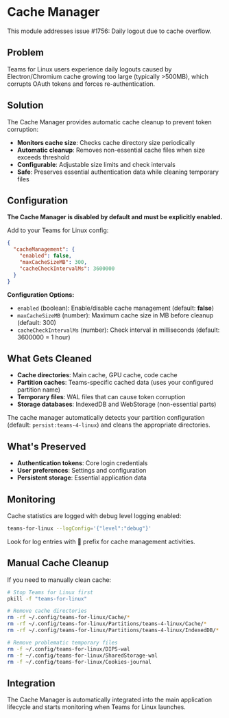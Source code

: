 # Cache Manager

This module addresses issue #1756: Daily logout due to cache overflow.

## Problem

Teams for Linux users experience daily logouts caused by Electron/Chromium cache growing too large (typically >500MB), which corrupts OAuth tokens and forces re-authentication.

## Solution

The Cache Manager provides automatic cache cleanup to prevent token corruption:

- **Monitors cache size**: Checks cache directory size periodically
- **Automatic cleanup**: Removes non-essential cache files when size exceeds threshold
- **Configurable**: Adjustable size limits and check intervals
- **Safe**: Preserves essential authentication data while cleaning temporary files

## Configuration

**The Cache Manager is disabled by default and must be explicitly enabled.**

Add to your Teams for Linux config:

```json
{
  "cacheManagement": {
    "enabled": false,
    "maxCacheSizeMB": 300,
    "cacheCheckIntervalMs": 3600000
  }
}
```

**Configuration Options:**
- `enabled` (boolean): Enable/disable cache management (default: **false**)
- `maxCacheSizeMB` (number): Maximum cache size in MB before cleanup (default: 300)
- `cacheCheckIntervalMs` (number): Check interval in milliseconds (default: 3600000 = 1 hour)

## What Gets Cleaned

- **Cache directories**: Main cache, GPU cache, code cache
- **Partition caches**: Teams-specific cached data (uses your configured partition name)
- **Temporary files**: WAL files that can cause token corruption
- **Storage databases**: IndexedDB and WebStorage (non-essential parts)

The cache manager automatically detects your partition configuration (default: `persist:teams-4-linux`) and cleans the appropriate directories.

## What's Preserved

- **Authentication tokens**: Core login credentials
- **User preferences**: Settings and configuration
- **Persistent storage**: Essential application data

## Monitoring

Cache statistics are logged with debug level logging enabled:

```bash
teams-for-linux --logConfig='{"level":"debug"}'
```

Look for log entries with 🧹 prefix for cache management activities.

## Manual Cache Cleanup

If you need to manually clean cache:

```bash
# Stop Teams for Linux first
pkill -f "teams-for-linux"

# Remove cache directories
rm -rf ~/.config/teams-for-linux/Cache/*
rm -rf ~/.config/teams-for-linux/Partitions/teams-4-linux/Cache/*
rm -rf ~/.config/teams-for-linux/Partitions/teams-4-linux/IndexedDB/*

# Remove problematic temporary files
rm -f ~/.config/teams-for-linux/DIPS-wal
rm -f ~/.config/teams-for-linux/SharedStorage-wal
rm -f ~/.config/teams-for-linux/Cookies-journal
```

## Integration

The Cache Manager is automatically integrated into the main application lifecycle and starts monitoring when Teams for Linux launches.
